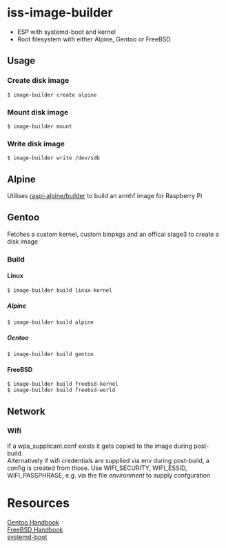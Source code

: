 # iss-image-builder

- ESP with systemd-boot and kernel
- Root filesystem with either Alpine, Gentoo or FreeBSD

## Usage
### Create disk image
```
$ image-builder create alpine
```
### Mount disk image
```
$ image-builder mount
```
### Write disk image
```
$ image-builder write /dev/sdb
```
## Alpine
Utilises [raspi-alpine/builder](https://github.com/raspi-alpine/builder) to build an armhf image for Raspberry Pi
## Gentoo
Fetches a custom kernel, custom binpkgs and an offical stage3 to
create a disk image  
### Build
#### Linux
```
$ image-builder build linux-kernel
```
##### Alpine
```
$ image-builder build alpine
```
##### Gentoo
```
$ image-builder build gentoo
```
#### FreeBSD
```
$ image-builder build freebsd-kernel
$ image-builder build freebsd-world
```
## Network
### Wifi
If a wpa_supplicant.conf exists it gets copied to the image during post-build.  
Alternatively if wifi credentials are supplied via env during post-build,
a config is created from those. Use WIFI_SECURITY, WIFI_ESSID, WIFI_PASSPHRASE, e.g. via
the file *environment* to supply confguration

# Resources
[Gentoo Handbook](https://wiki.gentoo.org/wiki/Handbook:AMD64)  
[FreeBSD Handbook](https://docs.freebsd.org/en/books/handbook/)  
[systemd-boot]()
